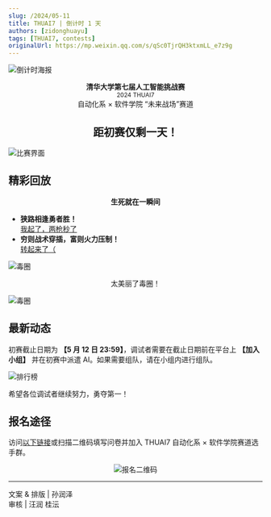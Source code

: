 ```yaml
---
slug: /2024/05-11
title: THUAI7 | 倒计时 1 天
authors: [zidonghuayu]
tags: [THUAI7, contests]
originalUrl: https://mp.weixin.qq.com/s/qSc0TjrQH3ktxmLL_e7z9g
---
```


![倒计时海报](img/1.png)

<!--truncate-->

<center>
  <strong>清华大学第七届人工智能挑战赛</strong><br />
  <small>2024 THUAI7</small><br />
  自动化系 × 软件学院 “未来战场”赛道
  <h2>距初赛仅剩一天！</h2>
</center>

![比赛界面](img/2.png)

## 精彩回放

**<center>生死就在一瞬间**</center>

- **狭路相逢勇者胜！**  
   [我起了，两枪秒了](https://mpvideo.qpic.cn/0bc3taadcaaayuaor5r6iftfbggdggmaamia.f10002.mp4?dis_k=4a1d09f38a89dd3f38c2af96a52706cb&dis_t=1742810725&play_scene=10120&auth_info=V7zWvK9zSCwqxJ36oihnNWNXMhhMOF94PjIZR2MzHm9laE9obxI+SlR7OBIOE38kY1I1AH0TADJnZEEcfTYAZw==&auth_key=98bd5bcf639e9001aff26d6502beeab5&vid=wxv_3452795324601843724&format_id=10002&support_redirect=0&mmversion=false)
- **穷则战术穿插，富则火力压制！**  
   [转起来了（](https://mpvideo.qpic.cn/0bc3tiadaaaaciaosvz6j5tfbgwdgcnaamaa.f10002.mp4?dis_k=606d8fbdd0b69818eea9e453f0e04f45&dis_t=1742810725&play_scene=10120&auth_info=CNaP2vgoR3F2xsOs/ypsMTFbNx9Jb1h8bmVORTI0Hmc6bBg0PkgxFwh5ZkRTEXQgMV4wB3hEBzY3MxYeLDEAbw==&auth_key=485ea2310a429bce6094d29f262b18db&vid=wxv_3452796039630012423&format_id=10002&support_redirect=0&mmversion=false)

![毒圈](img/3.png)<center> 太美丽了毒圈！</center>

![毒圈](img/4.png)

## 最新动态

初赛截止日期为 **【5 月 12 日 23:59】**，调试者需要在截止日期前在平台上 **【加入小组】** 并在初赛中派遣 AI。如果需要组队，请在小组内进行组队。

![排行榜](img/5.png)

希望各位调试者继续努力，勇夺第一！

## 报名途径

访问[以下链接](https://wj.qq.com/s2/14528984/c7b2/)或扫描二维码填写问卷并加入 THUAI7 自动化系 × 软件学院赛道选手群。<center>

![报名二维码](img/6.png)</center>

---

文案 & 排版 | 孙润泽  
审核 | 汪润 桂沄
